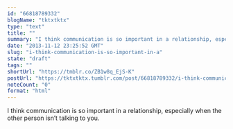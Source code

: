 ```yaml
---
id: "66818789332"
blogName: "tktxtktx"
type: "text"
title: ""
summary: "I think communication is so important in a relationship, especially when the other person isn't talking to you. "
date: "2013-11-12 23:25:52 GMT"
slug: "i-think-communication-is-so-important-in-a"
state: "draft"
tags: ""
shortUrl: "https://tmblr.co/ZB1w8q_EjS-K"
postUrl: "https://tktxtktx.tumblr.com/post/66818789332/i-think-communication-is-so-important-in-a"
noteCount: "0"
format: "html"
---
```


I think communication is so important in a relationship, especially when the other person isn’t talking to you.